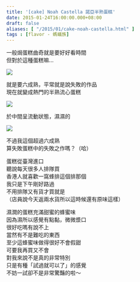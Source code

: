 ```yaml
---
title: '[cake] Noah Castella 諾亞半熟蛋糕'
date: 2015-01-24T16:00:00.000+08:00
draft: false
aliases: [ "/2015/01/cake-noah-castella.html" ]
tags : [flavor - 螞蟻族]
---
```


一般焗蛋糕曲奇就是要好好看時間  
但對於這種蛋糕嘛...  

![](/images/noahcastella.jpg)

就是要六成熟，平常就是說失敗的作品  
現在就變成熱門的半熟流心蛋糕  

![](/images/noahcastella1.jpg)

於中間呈流動狀態，濕濕的  

![](/images/noahcastella2.jpg)

不過我這個超過六成熟  
算失敗蛋糕中的失敗之作嗎？（哈）  
  
蛋糕從臺灣進口  
聽說每天很多人排隊買  
香港人就喜歡一窩蜂排這個排那個  
我只是下午剛好路過  
不用排隊又有貨才買就是  
（店員說今天返兩水貨所以這時候還有原味這樣）  
  
濕潤的蛋糕充滿甜蜜的蜂蜜味  
因為濕所以感覺有點黏，微微漿口  
很好吃嗎有說不上  
當然有不是難吃的東西  
至少這蜂蜜味做得很好不會假甜  
可要我再買又不會  
對我來說不是真的非常特別  
只是有種「試過就可以了」的感覺  
不妨一試卻不是非常驚豔的啦～
